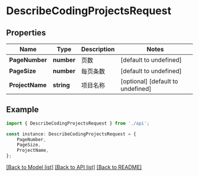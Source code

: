 # DescribeCodingProjectsRequest


## Properties

Name | Type | Description | Notes
------------ | ------------- | ------------- | -------------
**PageNumber** | **number** | 页数 | [default to undefined]
**PageSize** | **number** | 每页条数 | [default to undefined]
**ProjectName** | **string** | 项目名称 | [optional] [default to undefined]

## Example

```typescript
import { DescribeCodingProjectsRequest } from './api';

const instance: DescribeCodingProjectsRequest = {
    PageNumber,
    PageSize,
    ProjectName,
};
```

[[Back to Model list]](../README.md#documentation-for-models) [[Back to API list]](../README.md#documentation-for-api-endpoints) [[Back to README]](../README.md)
